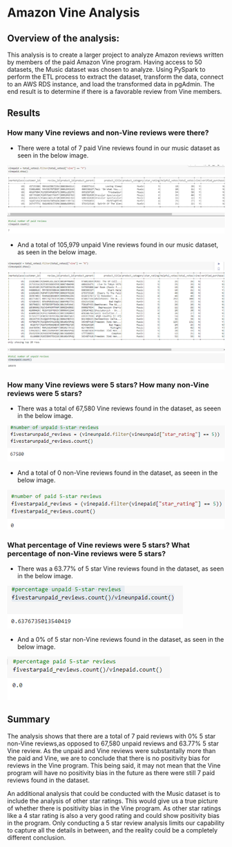 # Amazon Vine Analysis

## Overview of the analysis:
 
This analysis is to create a larger project to analyze Amazon reviews written by members of the paid Amazon Vine program. Having access to 50 datasets, the Music dataset was chosen to analyze. Using PySpark to perform the ETL process to extract the dataset, transform the data, connect to an AWS RDS instance, and load the transformed data in pgAdmin. The end result is to determine if there is a favorable review from Vine members. 

## Results

### How many Vine reviews and non-Vine reviews were there?

* There were a total of 7 paid Vine reviews found in our music dataset as seen in the below image. 

![vinepaid_reviews.PNG](https://github.com/nyoung246/Amazon_Vine_Analysis/blob/main/Resources/vinepaid_reviews.PNG)

* And a total of 105,979 unpaid Vine reviews found in our music dataset, as seen in the below image.

![vineunpaid_reviews.PNG](https://github.com/nyoung246/Amazon_Vine_Analysis/blob/main/Resources/vineunpaid_reviews.PNG)


### How many Vine reviews were 5 stars? How many non-Vine reviews were 5 stars?

* There was a total of 67,580 Vine reviews found in the dataset, as seeen in the below image.

![5star_vinereview.PNG](https://github.com/nyoung246/Amazon_Vine_Analysis/blob/main/Resources/5star_vinereview.PNG)

* And a total of 0 non-Vine reviews found in the dataset, as seeen in the below image.

![5star_nonvinereview.PNG](https://github.com/nyoung246/Amazon_Vine_Analysis/blob/main/Resources/5star_nonvinereview.PNG)

### What percentage of Vine reviews were 5 stars? What percentage of non-Vine reviews were 5 stars?

* There was a 63.77% of 5 star Vine reviews found in the dataset, as seen in the below image.

![percent5star_vine.PNG](https://github.com/nyoung246/Amazon_Vine_Analysis/blob/main/Resources/percent5star_vine.PNG)

* And a 0% of 5 star non-Vine reviews found in the dataset, as seen in the below image.

![percent5star_nonvine.PNG](https://github.com/nyoung246/Amazon_Vine_Analysis/blob/main/Resources/percent5star_nonvine.PNG)

## Summary

The analysis shows that there are a total of 7 paid reviews with 0% 5 star non-Vine reviews,as opposed to 67,580 unpaid reviews and 63.77% 5 star Vine review. As the unpaid and Vine reviews were substantally more than the paid and Vine, we are to conclude that there is no positivity bias for reviews in the Vine program. This being said, it may not mean that the Vine program will have no positivity bias in the future as there were still 7 paid reviews found in the dataset.

An additional analysis that could be conducted with the Music dataset is to include the analysis of other star ratings. This would give us a true picture of whether there is positivity bias in the Vine program. As other star ratings like a 4 star rating is also a very good rating and could show positivity bias in the program. Only conducting a 5 star review analysis limits our capability to capture all the details in between, and the reality could be a completely different conclusion.
